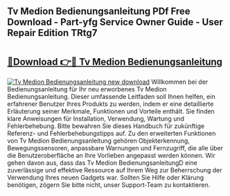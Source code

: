 ## Tv Medion Bedienungsanleitung PDf Free Download - Part-yfg Service Owner Guide - User Repair Edition TRtg7

# <h2><a href="http://df2abq0.blite.top/?on=Tv+Medion+Bedienungsanleitung">🔗Download 👉🔴 Tv Medion Bedienungsanleitung</a></h2>

[![Tv Medion Bedienungsanleitung new download](https://i.imgur.com/lujVjoI.png)](http://df2abq0.blite.top/?on=Tv+Medion+Bedienungsanleitung)
Willkommen bei der Bedienungsanleitung für Ihr neu erworbenes Tv Medion Bedienungsanleitung. Dieser umfassende Leitfaden soll Ihnen helfen, ein erfahrener Benutzer Ihres Produkts zu werden, indem er eine detaillierte Erläuterung seiner Merkmale, Funktionen und Vorteile enthält. Sie finden klare Anweisungen für Installation, Verwendung, Wartung und Fehlerbehebung. Bitte bewahren Sie dieses Handbuch für zukünftige Referenz- und Fehlerbehebungstipps auf. Zu den erweiterten Funktionen von Tv Medion Bedienungsanleitung gehören Objekterkennung, Bewegungssensoren, anpassbare Warnungen und Fernzugriff, die alle über die Benutzeroberfläche an Ihre Vorlieben angepasst werden können. Wir gehen davon aus, dass das Tv Medion BedienungsanleitungD eine zuverlässige und effektive Ressource auf Ihrem Weg zur Beherrschung der Verwendung Ihres neuen Gadgets war. Sollten Sie Hilfe oder Klärung benötigen, zögern Sie bitte nicht, unser Support-Team zu kontaktieren.

